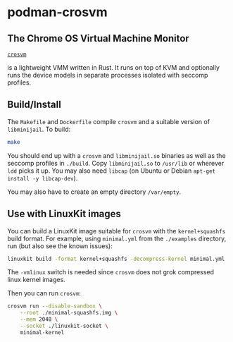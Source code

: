 # podman-crosvm

## The Chrome OS Virtual Machine Monitor

[`crosvm`](https://chromium.googlesource.com/chromiumos/platform/crosvm/)

is a lightweight VMM written in Rust. It runs on top of KVM and
optionally runs the device models in separate processes isolated with
seccomp profiles.


## Build/Install

The `Makefile` and `Dockerfile` compile `crosvm` and a suitable
version of `libminijail`. To build:

```sh
make
```

You should end up with a `crosvm` and `libminijail.so` binaries as
well as the seccomp profiles in `./build`. Copy `libminijail.so` to
`/usr/lib` or wherever `ldd` picks it up. You may also need `libcap`
(on Ubuntu or Debian `apt-get install -y libcap-dev`).

You may also have to create an empty directory `/var/empty`.


## Use with LinuxKit images

You can build a LinuxKit image suitable for `crosvm` with the
`kernel+squashfs` build format. For example, using `minimal.yml` from
the `./examples` directory, run (but also see the known issues):

```sh
linuxkit build -format kernel+squashfs -decompress-kernel minimal.yml
```

The `-vmlinux` switch is needed since `crosvm` does not grok
compressed linux kernel images.

Then you can run `crosvm`:
```sh
crosvm run --disable-sandbox \
    --root ./minimal-squashfs.img \
    --mem 2048 \
    --socket ./linuxkit-socket \
    minimal-kernel
```
